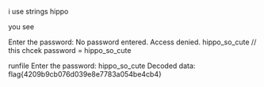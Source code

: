 i use strings hippo 

you see

Enter the password: 
No password entered. Access denied.
hippo_so_cute // this chcek password = hippo_so_cute

runfile
Enter the password: hippo_so_cute
Decoded data: flag{4209b9cb076d039e8e7783a054be4cb4}
